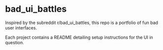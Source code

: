 # bad_ui_battles
Inspired by the subreddit r/bad_ui_battles, this repo is a portfolio of fun bad user interfaces. 

Each project contains a README detailing setup instructions for the UI in question. 
